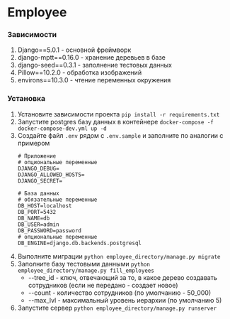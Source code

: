 # Employee

### Зависимости
1. Django==5.0.1 - основной фреймворк
2. django-mptt==0.16.0 - хранение деревьев в базе
3. django-seed==0.3.1 - заполнение тестовых данных
4. Pillow==10.2.0 - обработка изображений
5. environs==10.3.0 - чтение переменных окружения

### Установка
1. Установите зависимости проекта ```pip install -r requirements.txt```
2. Запустите postgres базу данных в контейнере ```docker-compose -f docker-compose-dev.yml up -d```
3. Создайте файл ```.env``` рядом с ```.env.sample``` и заполните по аналогии с примером
    ```
   # Приложение
   # опциональные переменные
   DJANGO_DEBUG=
   DJANGO_ALLOWED_HOSTS=
   DJANGO_SECRET=
   
   # База данных
   # обязательные переменные
   DB_HOST=localhost
   DB_PORT=5432
   DB_NAME=db
   DB_USER=admin
   DB_PASSWORD=password
   # опциональные переменные
   DB_ENGINE=django.db.backends.postgresql

    ```
4. Выполните миграции ```python employee_directory/manage.py migrate```
5. Заполните базу тестовыми данными ```python employee_directory/manage.py fill_employees```
   - --tree_id - ключ, отвечающий за то, в какое дерево создавать сотрудников (если не передано - создает новое)
   - --count - количество сотрудников (по умолчанию - 50_000)
   - --max_lvl - максимальный уровень иерархии (по умолчанию 5)
6. Запустите сервер ```python employee_directory/manage.py runserver```